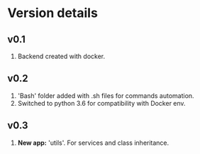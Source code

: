 # Version details

## v0.1

1. Backend created with docker.


## v0.2

1. 'Bash' folder added with .sh files for commands automation.
2. Switched to python 3.6 for compatibility with Docker env.


## v0.3

1. **New app:** 'utils'. For services and class inheritance.